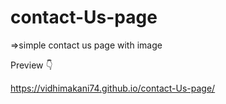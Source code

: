 # contact-Us-page

=>simple contact us page with image

Preview 👇

https://vidhimakani74.github.io/contact-Us-page/
